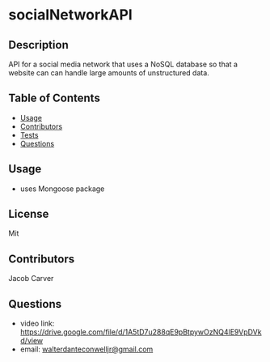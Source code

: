 # socialNetworkAPI

## Description

API for a social media network that uses a NoSQL database so that a website can can handle large amounts of unstructured data.

## Table of Contents

- [Usage](#usage)
- [Contributors](#credits)
- [Tests](#test)
- [Questions](#gitUser)

## Usage

- uses Mongoose package

## License

Mit

## Contributors

Jacob Carver

## Questions

- video link: https://drive.google.com/file/d/1A5tD7u288qE9pBtpywOzNQ4lE9VpDVkd/view
- email: walterdanteconwelljr@gmail.com
